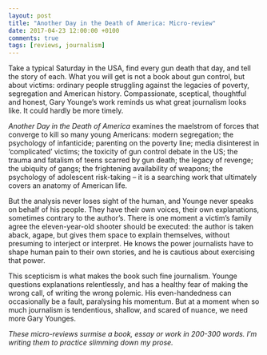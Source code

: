 ```yaml
---
layout: post
title: "Another Day in the Death of America: Micro-review"
date: 2017-04-23 12:00:00 +0100
comments: true
tags: [reviews, journalism]
---
```


Take a typical Saturday in the USA, find every gun death that day, and tell the story of each. What you will get is not a book about gun control, but about victims: ordinary people struggling against the legacies of poverty, segregation and American history. Compassionate, sceptical, thoughtful and honest, Gary Younge’s work reminds us what great journalism looks like. It could hardly be more timely.
<!--more-->

_Another Day in the Death of America_ examines the maelstrom of forces that converge to kill so many young Americans: modern segregation; the psychology of infanticide; parenting on the poverty line; media disinterest in ‘complicated’ victims; the toxicity of gun control debate in the US; the trauma and fatalism of teens scarred by gun death; the legacy of revenge; the ubiquity of gangs; the frightening availability of weapons; the psychology of adolescent risk-taking – it is a searching work that ultimately covers an anatomy of American life.

But the analysis never loses sight of the human, and Younge never speaks on behalf of his people. They have their own voices, their own explanations, sometimes contrary to the author’s. There is one moment a victim’s family agree the eleven-year-old shooter should be executed: the author is taken aback, agape, but gives them space to explain themselves, without presuming to interject or interpret. He knows the power journalists have to shape human pain to their own stories, and he is cautious about exercising that power.

This scepticism is what makes the book such fine journalism. Younge questions explanations relentlessly, and has a healthy fear of making the wrong call, of writing the wrong polemic. His even-handedness can occasionally be a fault, paralysing his momentum. But at a moment when so much journalism is tendentious, shallow, and scared of nuance, we need more Gary Younges.

_These micro-reviews surmise a book, essay or work in 200-300 words. I’m writing them to practice slimming down my prose._